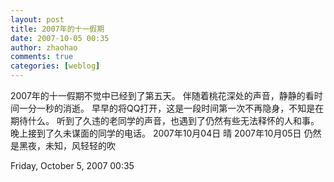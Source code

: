 ```yaml
---
layout: post
title: 2007年的十一假期
date: 2007-10-05 00:35
author: zhaohao
comments: true
categories: [weblog]
---
```

2007年的十一假期不觉中已经到了第五天。
伴随着桃花深处的声音，静静的看时间一分一秒的消逝。
早早的将QQ打开，这是一段时间第一次不再隐身，不知是在期待什么。
听到了久违的老同学的声音，也遇到了仍然有些无法释怀的人和事。
晚上接到了久未谋面的同学的电话。
2007年10月04日 晴
2007年10月05日 仍然是黑夜，未知，风轻轻的吹

Friday, October 5, 2007 00:35
